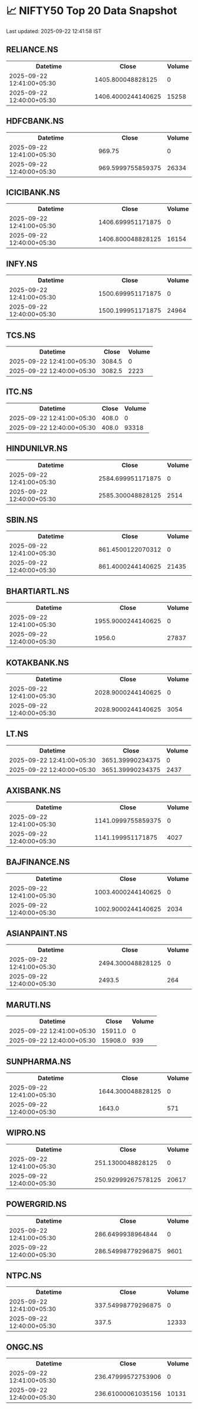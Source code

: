 # 📈 NIFTY50 Top 20 Data Snapshot

Last updated: 2025-09-22 12:41:58 IST

## RELIANCE.NS

<table>
  <tr><th>Datetime</th><th>Close</th><th>Volume</th></tr>
  <tr><td>2025-09-22 12:41:00+05:30</td><td>1405.800048828125</td><td>0</td></tr>
  <tr><td>2025-09-22 12:40:00+05:30</td><td>1406.4000244140625</td><td>15258</td></tr>
</table>

## HDFCBANK.NS

<table>
  <tr><th>Datetime</th><th>Close</th><th>Volume</th></tr>
  <tr><td>2025-09-22 12:41:00+05:30</td><td>969.75</td><td>0</td></tr>
  <tr><td>2025-09-22 12:40:00+05:30</td><td>969.5999755859375</td><td>26334</td></tr>
</table>

## ICICIBANK.NS

<table>
  <tr><th>Datetime</th><th>Close</th><th>Volume</th></tr>
  <tr><td>2025-09-22 12:41:00+05:30</td><td>1406.699951171875</td><td>0</td></tr>
  <tr><td>2025-09-22 12:40:00+05:30</td><td>1406.800048828125</td><td>16154</td></tr>
</table>

## INFY.NS

<table>
  <tr><th>Datetime</th><th>Close</th><th>Volume</th></tr>
  <tr><td>2025-09-22 12:41:00+05:30</td><td>1500.699951171875</td><td>0</td></tr>
  <tr><td>2025-09-22 12:40:00+05:30</td><td>1500.199951171875</td><td>24964</td></tr>
</table>

## TCS.NS

<table>
  <tr><th>Datetime</th><th>Close</th><th>Volume</th></tr>
  <tr><td>2025-09-22 12:41:00+05:30</td><td>3084.5</td><td>0</td></tr>
  <tr><td>2025-09-22 12:40:00+05:30</td><td>3082.5</td><td>2223</td></tr>
</table>

## ITC.NS

<table>
  <tr><th>Datetime</th><th>Close</th><th>Volume</th></tr>
  <tr><td>2025-09-22 12:41:00+05:30</td><td>408.0</td><td>0</td></tr>
  <tr><td>2025-09-22 12:40:00+05:30</td><td>408.0</td><td>93318</td></tr>
</table>

## HINDUNILVR.NS

<table>
  <tr><th>Datetime</th><th>Close</th><th>Volume</th></tr>
  <tr><td>2025-09-22 12:41:00+05:30</td><td>2584.699951171875</td><td>0</td></tr>
  <tr><td>2025-09-22 12:40:00+05:30</td><td>2585.300048828125</td><td>2514</td></tr>
</table>

## SBIN.NS

<table>
  <tr><th>Datetime</th><th>Close</th><th>Volume</th></tr>
  <tr><td>2025-09-22 12:41:00+05:30</td><td>861.4500122070312</td><td>0</td></tr>
  <tr><td>2025-09-22 12:40:00+05:30</td><td>861.4000244140625</td><td>21435</td></tr>
</table>

## BHARTIARTL.NS

<table>
  <tr><th>Datetime</th><th>Close</th><th>Volume</th></tr>
  <tr><td>2025-09-22 12:41:00+05:30</td><td>1955.9000244140625</td><td>0</td></tr>
  <tr><td>2025-09-22 12:40:00+05:30</td><td>1956.0</td><td>27837</td></tr>
</table>

## KOTAKBANK.NS

<table>
  <tr><th>Datetime</th><th>Close</th><th>Volume</th></tr>
  <tr><td>2025-09-22 12:41:00+05:30</td><td>2028.9000244140625</td><td>0</td></tr>
  <tr><td>2025-09-22 12:40:00+05:30</td><td>2028.9000244140625</td><td>3054</td></tr>
</table>

## LT.NS

<table>
  <tr><th>Datetime</th><th>Close</th><th>Volume</th></tr>
  <tr><td>2025-09-22 12:41:00+05:30</td><td>3651.39990234375</td><td>0</td></tr>
  <tr><td>2025-09-22 12:40:00+05:30</td><td>3651.39990234375</td><td>2437</td></tr>
</table>

## AXISBANK.NS

<table>
  <tr><th>Datetime</th><th>Close</th><th>Volume</th></tr>
  <tr><td>2025-09-22 12:41:00+05:30</td><td>1141.0999755859375</td><td>0</td></tr>
  <tr><td>2025-09-22 12:40:00+05:30</td><td>1141.199951171875</td><td>4027</td></tr>
</table>

## BAJFINANCE.NS

<table>
  <tr><th>Datetime</th><th>Close</th><th>Volume</th></tr>
  <tr><td>2025-09-22 12:41:00+05:30</td><td>1003.4000244140625</td><td>0</td></tr>
  <tr><td>2025-09-22 12:40:00+05:30</td><td>1002.9000244140625</td><td>2034</td></tr>
</table>

## ASIANPAINT.NS

<table>
  <tr><th>Datetime</th><th>Close</th><th>Volume</th></tr>
  <tr><td>2025-09-22 12:41:00+05:30</td><td>2494.300048828125</td><td>0</td></tr>
  <tr><td>2025-09-22 12:40:00+05:30</td><td>2493.5</td><td>264</td></tr>
</table>

## MARUTI.NS

<table>
  <tr><th>Datetime</th><th>Close</th><th>Volume</th></tr>
  <tr><td>2025-09-22 12:41:00+05:30</td><td>15911.0</td><td>0</td></tr>
  <tr><td>2025-09-22 12:40:00+05:30</td><td>15908.0</td><td>939</td></tr>
</table>

## SUNPHARMA.NS

<table>
  <tr><th>Datetime</th><th>Close</th><th>Volume</th></tr>
  <tr><td>2025-09-22 12:41:00+05:30</td><td>1644.300048828125</td><td>0</td></tr>
  <tr><td>2025-09-22 12:40:00+05:30</td><td>1643.0</td><td>571</td></tr>
</table>

## WIPRO.NS

<table>
  <tr><th>Datetime</th><th>Close</th><th>Volume</th></tr>
  <tr><td>2025-09-22 12:41:00+05:30</td><td>251.1300048828125</td><td>0</td></tr>
  <tr><td>2025-09-22 12:40:00+05:30</td><td>250.92999267578125</td><td>20617</td></tr>
</table>

## POWERGRID.NS

<table>
  <tr><th>Datetime</th><th>Close</th><th>Volume</th></tr>
  <tr><td>2025-09-22 12:41:00+05:30</td><td>286.6499938964844</td><td>0</td></tr>
  <tr><td>2025-09-22 12:40:00+05:30</td><td>286.54998779296875</td><td>9601</td></tr>
</table>

## NTPC.NS

<table>
  <tr><th>Datetime</th><th>Close</th><th>Volume</th></tr>
  <tr><td>2025-09-22 12:41:00+05:30</td><td>337.54998779296875</td><td>0</td></tr>
  <tr><td>2025-09-22 12:40:00+05:30</td><td>337.5</td><td>12333</td></tr>
</table>

## ONGC.NS

<table>
  <tr><th>Datetime</th><th>Close</th><th>Volume</th></tr>
  <tr><td>2025-09-22 12:41:00+05:30</td><td>236.47999572753906</td><td>0</td></tr>
  <tr><td>2025-09-22 12:40:00+05:30</td><td>236.61000061035156</td><td>10131</td></tr>
</table>

